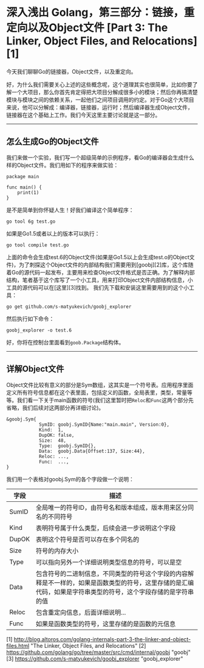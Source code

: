 # 深入浅出 Golang，第三部分：链接，重定向以及Object文件 [Part 3: The Linker, Object Files, and Relocations][1]

今天我们聊聊Go的链接器，Object文件，以及重定向。

好，为什么我们需要关心上述的这些概念呢，这个道理其实也很简单，比如你要了解一个大项目，那么你首先肯定得把大项目分解成很多小的模块；然后你再搞清楚模块与模块之间的依赖关系，一起他们之间项目调用的约定。对于Go这个大项目来说，他可以分解成：编译器，链接器，运行时；然后编译器生成Object文件，链接器在这个基础上工作。我们今天这里主要讨论就是这一部分。

- - -

## 怎么生成Go的Object文件
我们来做一个实验，我们写一个超级简单的示例程序，看Go的编译器会生成什么样的Object文件。我们用如下的程序来做实验：
```
package main

func main() {
	print(1)
}
```

是不是简单到你怀疑人生！好我们编译这个简单程序：
```
go tool 6g test.go
```
如果是Go1.5或者以上的版本可以执行：
```
go tool compile test.go
```
上面的命令会生成test.6的Object文件(如果是Go1.5以上会生成test.o的Object文件)，为了刺探这个Object文件的内部结构我们需要用到[goobj][2]库，这个库随着Go的源代码一起发布，主要用来检查Object文件格式是否正确。为了解释内部结构，笔者基于这个库写了一个小工具，用来打印Object文件内部结构信息，小工具的源代码可以在[这里][3]找到。
我们先下载和安装这里需要用到的这个小工具：

	go get github.com/s-matyukevich/goobj_explorer

然后执行如下命令：

	goobj_explorer -o test.6

好，你将在控制台里面看到`goob.Package`结构体。

- - -

## 详解Object文件
Object文件比较有意义的部分是Sym数组，这其实是一个符号表。应用程序里面定义所有符号信息都在这个表里面，包括定义的函数，全局表里，类型，常量等等。我们看一下关于main函数的符号(我们这里暂时把`Reloc`和`Func`这两个部分先省略，我们后续对这两部分再详细讨论)。
```
&goobj.Sym{
            SymID: goobj.SymID{Name:"main.main", Version:0},
            Kind:  1,
            DupOK: false,
            Size:  48,
            Type:  goobj.SymID{},
            Data:  goobj.Data{Offset:137, Size:44},
            Reloc: ...,
            Func:  ...,
}
```
我们用一个表格对goobj.Sym的各个字段做一个说明：

|字段|描述|
|---|---|
|SumID|全局唯一的符号ID，由符号名和版本组成，版本用来区分同名的不同符号|
|Kind|表明符号属于什么类型，后续会进一步说明这个字段|
|DupOK|表明这个符号是否可以存在多个同名的|
|Size|符号的内存大小|
|Type|可以指向另外一个详细说明类型信息的符号，可以是空|
|Data|包含符号的二进制信息，不同类型的符号这个字段的内容解释是不一样的，如果是函数类型的符号，这里存储的是汇编代码，如果是字符串类型的符号，这个字段存储的是字符串的值|
|Reloc|包含重定向信息，后面详细说明...|
|Func|如果是函数类型的符号，这里存储的是函数的元信息|







[1] http://blog.altoros.com/golang-internals-part-3-the-linker-and-object-files.html "The Linker, Object Files, and Relocations"
[2] https://github.com/golang/go/tree/master/src/cmd/internal/goobj "goobj"
[3] https://github.com/s-matyukevich/goobj_explorer "goobj_explorer"



